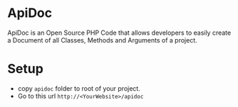 ApiDoc
======

ApiDoc is an Open Source PHP Code that allows developers to easily create a Document of all Classes, Methods and Arguments of a project.


Setup
====
* copy `apidoc` folder to root of your project.
* Go to this url `http://<YourWebsite>/apidoc`




